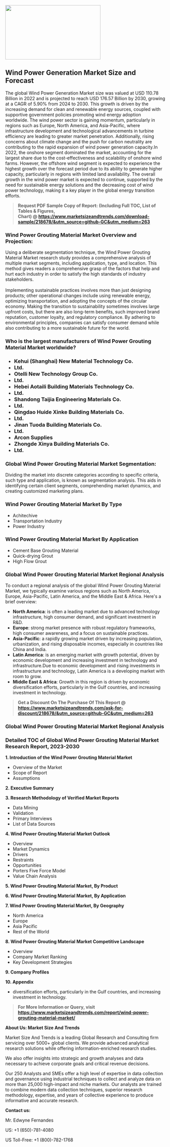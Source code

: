 <p><img class="alignnone size-medium wp-image-20088" src="https://ffe5etoiles.com/wp-content/uploads/2024/12/MST1-300x171.png" alt="" width="300" height="171" /></p><h2>Wind Power Generation Market Size and Forecast</h2><p>The global Wind Power Generation Market size was valued at USD 110.78 Billion in 2022 and is projected to reach USD 176.57 Billion by 2030, growing at a CAGR of 5.90% from 2024 to 2030. This growth is driven by the increasing demand for clean and renewable energy sources, coupled with supportive government policies promoting wind energy adoption worldwide. The wind power sector is gaining momentum, particularly in regions such as Europe, North America, and Asia-Pacific, where infrastructure development and technological advancements in turbine efficiency are leading to greater market penetration. Additionally, rising concerns about climate change and the push for carbon neutrality are contributing to the rapid expansion of wind power generation capacity.In 2022, the onshore segment dominated the market, accounting for the largest share due to the cost-effectiveness and scalability of onshore wind farms. However, the offshore wind segment is expected to experience the highest growth over the forecast period due to its ability to generate higher capacity, particularly in regions with limited land availability. The overall growth in the wind power market is expected to continue, supported by the need for sustainable energy solutions and the decreasing cost of wind power technology, making it a key player in the global energy transition efforts.</p></p><blockquote id="" class=""><strong>Request PDF Sample Copy of Report: (Including Full TOC, List of Tables &amp; Figures, Chart)&nbsp;@&nbsp;<strong><a href="https://www.marketsizeandtrends.com/download-sample/218678/&utm_source=github-GC&utm_medium=263" target="_blank">https://www.marketsizeandtrends.com/download-sample/218678/&utm_source=github-GC&utm_medium=263</a></strong></strong></blockquote><h3 id="" class="">Wind Power Grouting Material Market&nbsp;Overview and Projection:</h3><p id="" class="">Using a deliberate segmentation technique, the Wind Power Grouting Material Market research study provides a comprehensive analysis of multiple market segments, including application, type, and location. This method gives readers a comprehensive grasp of the factors that help and hurt each industry in order to satisfy the high standards of industry stakeholders. <br /> <br />Implementing sustainable practices involves more than just designing products; other operational changes include using renewable energy, optimizing transportation, and adopting the concepts of the circular economy. Making the transition to sustainability sometimes involves large upfront costs, but there are also long-term benefits, such improved brand reputation, customer loyalty, and regulatory compliance. By adhering to environmental principles, companies can satisfy consumer demand while also contributing to a more sustainable future for the world.</p><h3 id="" class="">Who is the largest manufacturers of&nbsp;Wind Power Grouting Material Market worldwide?</h3><h3 class=""><p><ul><li>Kehui (Shanghai) New Material Technology Co. </li><li> Ltd. </li><li> Otelli New Technology Group Co. </li><li> Ltd. </li><li> Hebei Aotaili Building Materials Technology Co. </li><li> Ltd. </li><li> Shandong Taijia Engineering Materials Co. </li><li> Ltd. </li><li> Qingdao Huide Xinke Building Materials Co. </li><li> Ltd. </li><li> Jinan Tuoda Building Materials Co. </li><li> Ltd. </li><li> Arcon Supplies </li><li> Zhongde Xinya Building Materials Co. </li><li> Ltd.</li></ul></p></h3><h3 id="" class="">Global&nbsp;Wind Power Grouting Material Market Segmentation:</h3><p id="" class="">Dividing the market into discrete categories according to specific criteria, such type and application, is known as segmentation analysis. This aids in identifying certain client segments, comprehending market dynamics, and creating customized marketing plans.</p><h3 id="" class="">Wind Power Grouting Material Market&nbsp;By Type</h3><p><p><ul><li>Achitechive</li><li> Transportation Industry</li><li> Power Industry</p></li></ul></p></p><h3 id="" class="">Wind Power Grouting Material Market&nbsp;By Application</h3><p class=""><p><ul><li>Cement Base Grouting Material</li><li> Quick-drying Grout</li><li> High Flow Grout</li></ul></p></p><h3 id="" class="">Global Wind Power Grouting Material Market Regional Analysis</h3><p id="" class="">To conduct a regional analysis of the global Wind Power Grouting Material Market, we typically examine various regions such as North America, Europe, Asia-Pacific, Latin America, and the Middle East &amp; Africa. Here's a brief overview:</p><ul><li><strong>North America</strong>: is often a leading market due to advanced technology infrastructure, high consumer demand, and significant investment in R&amp;D.</li><li><strong>Europe</strong>: strong market presence with robust regulatory frameworks, high consumer awareness, and a focus on sustainable practices.</li><li><strong>Asia-Pacific</strong>: a rapidly growing market driven by increasing population, urbanization, and rising disposable incomes, especially in countries like China and India.</li><li><strong>Latin America</strong>: is an emerging market with growth potential, driven by economic development and increasing investment in technology and infrastructure.Due to economic development and rising investments in infrastructure and technology, Latin America is a developing market with room to grow.</li><li><strong>Middle East &amp; Africa</strong>: Growth in this region is driven by economic diversification efforts, particularly in the Gulf countries, and increasing investment in technology.</li></ul><blockquote id="" class=""><strong>Get a Discount On The Purchase Of This Report @ <strong><a href="https://www.marketsizeandtrends.com/ask-for-discount/218678/&utm_source=github-GC&utm_medium=263" target="_blank">https://www.marketsizeandtrends.com/ask-for-discount/218678/&utm_source=github-GC&utm_medium=263</a></strong></strong></blockquote><h3 id="" class="">Global Wind Power Grouting Material Market Regional Analysis</h3><h3 id="" class="">Detailed TOC of Global Wind Power Grouting Material Market Research Report, 2023-2030</h3><p id="" class=""><strong>1. Introduction of the Wind Power Grouting Material Market</strong></p><ul><li>Overview of the Market</li><li>Scope of Report</li><li>Assumptions</li></ul><p id="" class=""><strong>2. Executive Summary</strong></p><p id="" class=""><strong>3. Research Methodology of Verified Market Reports</strong></p><ul><li>Data Mining</li><li>Validation</li><li>Primary Interviews</li><li>List of Data Sources</li></ul><p id="" class=""><strong>4. Wind Power Grouting Material Market Outlook</strong></p><ul><li>Overview</li><li>Market Dynamics</li><li>Drivers</li><li>Restraints</li><li>Opportunities</li><li>Porters Five Force Model</li><li>Value Chain Analysis</li></ul><p id="" class=""><strong>5. Wind Power Grouting Material Market, By Product</strong></p><p id="" class=""><strong>6. Wind Power Grouting Material Market, By Application</strong></p><p id="" class=""><strong>7. Wind Power Grouting Material Market, By Geography</strong></p><ul><li>North America</li><li>Europe</li><li>Asia Pacific</li><li>Rest of the World</li></ul><p id="" class=""><strong>8. Wind Power Grouting Material Market Competitive Landscape</strong></p><ul><li>Overview</li><li>Company Market Ranking</li><li>Key Development Strategies</li></ul><p id="" class=""><strong>9. Company Profiles</strong></p><p id="" class=""><strong>10. Appendix</strong></p><ul><li>diversification efforts, particularly in the Gulf countries, and increasing investment in technology.</li></ul><blockquote id="" class=""><strong>For More Information or Query, visit <strong><strong><a href="https://www.marketsizeandtrends.com/report/wind-power-grouting-material-market/" target="_blank">https://www.marketsizeandtrends.com/report/wind-power-grouting-material-market/</a></strong></strong></strong></blockquote><p id="" class=""><strong>About Us: Market Size And Trends</strong></p><p id="" class="">Market Size And Trends is a leading Global Research and Consulting firm servicing over 5000+ global clients. We provide advanced analytical research solutions while offering information-enriched research studies.</p><p id="" class="">We also offer insights into strategic and growth analyses and data necessary to achieve corporate goals and critical revenue decisions.</p><p id="" class="">Our 250 Analysts and SMEs offer a high level of expertise in data collection and governance using industrial techniques to collect and analyze data on more than 25,000 high-impact and niche markets. Our analysts are trained to combine modern data collection techniques, superior research methodology, expertise, and years of collective experience to produce informative and accurate research.</p><p id="" class=""><strong>Contact us:</strong></p><p id="" class="">Mr. Edwyne Fernandes</p><p id="" class="">US: +1 (650)-781-4080</p><p id="" class="">US Toll-Free: +1 (800)-782-1768</p>
